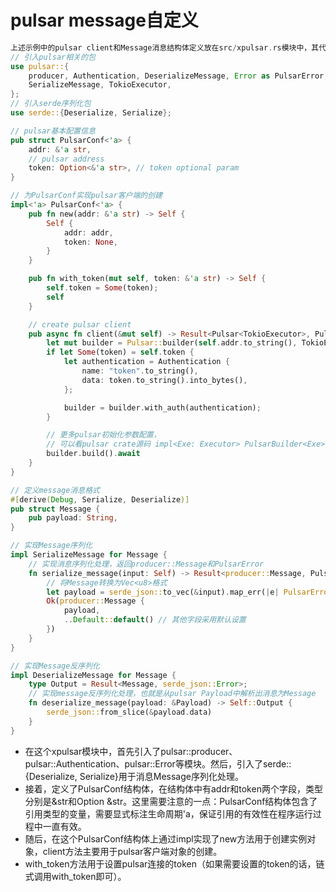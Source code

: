 # pulsar message自定义

```rust
上述示例中的pulsar client和Message消息结构体定义放在src/xpulsar.rs模块中，其代码如下所示。
// 引入pulsar相关的包
use pulsar::{
    producer, Authentication, DeserializeMessage, Error as PulsarError, Payload, Pulsar,
    SerializeMessage, TokioExecutor,
};
// 引入serde序列化包
use serde::{Deserialize, Serialize};

// pulsar基本配置信息
pub struct PulsarConf<'a> {
    addr: &'a str,
    // pulsar address
    token: Option<&'a str>, // token optional param
}

// 为PulsarConf实现pulsar客户端的创建
impl<'a> PulsarConf<'a> {
    pub fn new(addr: &'a str) -> Self {
        Self {
            addr: addr,
            token: None,
        }
    }

    pub fn with_token(mut self, token: &'a str) -> Self {
        self.token = Some(token);
        self
    }

    // create pulsar client
    pub async fn client(&mut self) -> Result<Pulsar<TokioExecutor>, PulsarError> {
        let mut builder = Pulsar::builder(self.addr.to_string(), TokioExecutor);
        if let Some(token) = self.token {
            let authentication = Authentication {
                name: "token".to_string(),
                data: token.to_string().into_bytes(),
            };

            builder = builder.with_auth(authentication);
        }

        // 更多pulsar初始化参数配置，
        // 可以看pulsar crate源码 impl<Exe: Executor> PulsarBuilder<Exe> 的with_开头的方法
        builder.build().await
    }
}

// 定义message消息格式
#[derive(Debug, Serialize, Deserialize)]
pub struct Message {
    pub payload: String,
}

// 实现Message序列化
impl SerializeMessage for Message {
    // 实现消息序列化处理，返回producer::Message和PulsarError
    fn serialize_message(input: Self) -> Result<producer::Message, PulsarError> {
        // 将Message转换为Vec<u8>格式
        let payload = serde_json::to_vec(&input).map_err(|e| PulsarError::Custom(e.to_string()))?;
        Ok(producer::Message {
            payload,
            ..Default::default() // 其他字段采用默认设置
        })
    }
}

// 实现Message反序列化
impl DeserializeMessage for Message {
    type Output = Result<Message, serde_json::Error>;
    // 实现message反序列化处理，也就是从pulsar Payload中解析出消息为Message
    fn deserialize_message(payload: &Payload) -> Self::Output {
        serde_json::from_slice(&payload.data)
    }
}
```

- 在这个xpulsar模块中，首先引入了pulsar::producer、pulsar::Authentication、pulsar::Error等模块。然后，引入了serde::
  {Deserialize, Serialize}用于消息Message序列化处理。
- 接着，定义了PulsarConf结构体，在结构体中有addr和token两个字段，类型分别是&str和Option
  &str。这里需要注意的一点：PulsarConf结构体包含了引用类型的变量，需要显式标注生命周期'a，保证引用的有效性在程序运行过程中一直有效。
- 随后，在这个PulsarConf结构体上通过impl实现了new方法用于创建实例对象，client方法主要用于pulsar客户端对象的创建。
- with_token方法用于设置pulsar连接的token（如果需要设置的token的话，链式调用with_token即可）。
